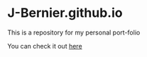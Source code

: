 # J-Bernier.github.io
This is a repository for my personal port-folio

You can check it out [here](https://j-bernier.github.io/)
